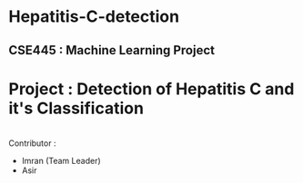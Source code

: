 # Hepatitis-C-detection
<h2>CSE445 : Machine Learning Project<br> </h2>
<h1>Project : Detection of Hepatitis C and it's Classification</h1> <br> 
Contributor :
<ul>
  <li>Imran (Team Leader) </li>
  <li> Asir </li>
</ul>



